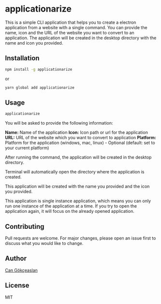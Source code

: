 # applicationarize
This is a simple CLI application that helps you to create a electron application from a website with a single command. You can provide the name, icon and the URL of the website you want to convert to an application. The application will be created in the desktop directory with the name and icon you provided.

## Installation
```bash
npm install -g applicationarize
```

or 

```bash
yarn global add applicationarize
```

## Usage
```bash
applicationarize
```

You will be asked to provide the following information:

**Name:** Name of the application
**Icon:** Icon path or url for the application
**URL:** URL of the website which you want to convert to application
**Platform:** Platform for the application (windows, mac, linux) - Optional (default: set to your current platform)

After running the command, the application will be created in the desktop directory.

Terminal will automatically open the directory where the application is created.

This application will be created with the name you provided and the icon you provided.

This application is single instance application, which means you can only run one instance of the application at a time. If you try to open the application again, it will focus on the already opened application.

## Contributing
Pull requests are welcome. For major changes, please open an issue first to discuss what you would like to change.

## Author
[Can Gökçeaslan](https://www.cangokceaslan.com)

## License
MIT
```